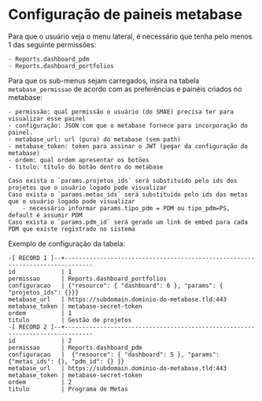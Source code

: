 # Configuração de paineis metabase

Para que o usuário veja o menu lateral, é necessário que tenha pelo menos 1 das seguinte permissões:

    - Reports.dashboard_pdm
    - Reports.dashboard_portfolios

Para que os sub-menus sejam carregados, insira na tabela `metabase_permissao` de acordo com as preferências e painéis criados no metabase:

    - permissão: qual permissão o usuário (do SMAE) precisa ter para visualizar esse painel
    - configuração: JSON com que o metabase fornece para incorporação do painel.
    - metabase_url: url (pura) do metabase (sem path)
    - metabase_token: token para assinar o JWT (pegar da configuração do metabase)
    - ordem: qual ordem apresentar os botões
    - titulo: título do botão dentro do metabase

    Caso exista o `params.projetos_ids` será substituído pelo ids dos projetos que o usuário logado pode visualizar
    Caso exista o `params.metas_ids` será substituído pelo ids das metas que o usuário logado pode visualizar
        - necessário informar params.tipo_pdm = PDM ou tipo_pdm=PS, default é assumir PDM
    Caso exista o `params.pdm_id` será gerado um link de embed para cada PDM que existe registrado no sistema

Exemplo de configuração da tabela:

    -[ RECORD 1 ]--+------------------------------------------------------------------------------
    id             | 1
    permissao      | Reports.dashboard_portfolios
    configuracao   | {"resource": { "dashboard": 6 }, "params": { "projetos_ids": {}}}
    metabase_url   | https://subdomain.dominio-do-metabase.tld:443
    metabase_token | metabase-secret-token
    ordem          | 1
    titulo         | Gestão de projetos
    -[ RECORD 2 ]--+------------------------------------------------------------------------------
    id             | 2
    permissao      | Reports.dashboard_pdm
    configuracao   |  {"resource": { "dashboard": 5 }, "params": {"metas_ids": {}, "pdm_id": {} }}
    metabase_url   | https://subdomain.dominio-do-metabase.tld:443
    metabase_token | metabase-secret-token
    ordem          | 2
    titulo         | Programa de Metas
